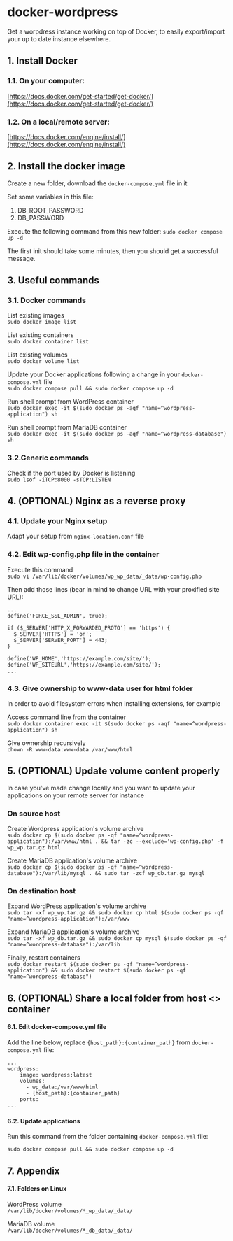 # docker-wordpress
Get a worpdress instance working on top of Docker, to easily export/import your up to date instance elsewhere.

## 1. Install Docker

### 1.1. On your computer:
[https://docs.docker.com/get-started/get-docker/](https://docs.docker.com/get-started/get-docker/) 

### 1.2. On a local/remote server:
[https://docs.docker.com/engine/install/](https://docs.docker.com/engine/install/) 

## 2. Install the docker image

Create a new folder, download the `docker-compose.yml` file in it

Set some variables in this file:

1. DB_ROOT_PASSWORD
2. DB_PASSWORD

Execute the following command from this new folder: `sudo docker compose up -d`

The first init should take some minutes, then you should get a successful message.

## 3. Useful commands

### 3.1. Docker commands

List existing images\
 `sudo docker image list`

List existing containers\
 `sudo docker container list`
 
List existing volumes\
 `sudo docker volume list`

Update your Docker applications following a change in your `docker-compose.yml` file\
`sudo docker compose pull && sudo docker compose up -d`

Run shell prompt from WordPress container\
`sudo docker exec -it $(sudo docker ps -aqf "name=^wordpress-application") sh`

Run shell prompt from MariaDB container\
`sudo docker exec -it $(sudo docker ps -aqf "name=^wordpress-database") sh`

### 3.2.Generic commands
Check if the port used by Docker is listening\
`sudo lsof -iTCP:8000 -sTCP:LISTEN`

## 4. (OPTIONAL) Nginx as a reverse proxy

### 4.1. Update your Nginx setup

Adapt your setup from `nginx-location.conf` file

### 4.2. Edit wp-config.php file in the container

Execute this command\
`sudo vi /var/lib/docker/volumes/wp_wp_data/_data/wp-config.php`

Then add those lines (bear in mind to change URL with your proxified site URL):

```
...
define('FORCE_SSL_ADMIN', true);

if ($_SERVER['HTTP_X_FORWARDED_PROTO'] == 'https') {
  $_SERVER['HTTPS'] = 'on';
  $_SERVER['SERVER_PORT'] = 443;
}

define('WP_HOME','https://example.com/site/');
define('WP_SITEURL','https://example.com/site/');
...
```

### 4.3. Give ownership to www-data user for html folder
In order to avoid filesystem errors when installing extensions, for example

Access command line from the container\
`sudo docker container exec -it $(sudo docker ps -aqf "name=^wordpress-application") sh`

Give ownership recursively\
`chown -R www-data:www-data /var/www/html`

## 5. (OPTIONAL) Update volume content properly
In case you've made change locally and you want to update your applications on your remote server for instance

### On source host

Create Wordpress application's volume archive\
`sudo docker cp $(sudo docker ps -qf "name=^wordpress-application"):/var/www/html . && tar -zc --exclude='wp-config.php' -f wp_wp.tar.gz html`

Create MariaDB application's volume archive\
`sudo docker cp $(sudo docker ps -qf "name=^wordpress-database"):/var/lib/mysql . && sudo tar -zcf wp_db.tar.gz mysql`

### On destination host

Expand WordPress application's volume archive\
`sudo tar -xf wp_wp.tar.gz && sudo docker cp html $(sudo docker ps -qf "name=^wordpress-application"):/var/www`

Expand MariaDB application's volume archive\
`sudo tar -xf wp_db.tar.gz && sudo docker cp mysql $(sudo docker ps -qf "name=^wordpress-database"):/var/lib`

Finally, restart containers\
`sudo docker restart $(sudo docker ps -qf "name=^wordpress-application") && sudo docker restart $(sudo docker ps -qf "name=^wordpress-database")`

## 6. (OPTIONAL) Share a local folder from host <> container

#### 6.1. Edit docker-compose.yml file
Add the line below, replace `{host_path}:{container_path}` from `docker-compose.yml` file:
```
...
wordpress:
    image: wordpress:latest
    volumes:
      - wp_data:/var/www/html
      - {host_path}:{container_path}
    ports:
...
```

#### 6.2. Update applications

Run this command from the folder containing `docker-compose.yml` file:

`sudo docker compose pull && sudo docker compose up -d`

## 7. Appendix

#### 7.1. Folders on Linux

WordPress volume\
`/var/lib/docker/volumes/*_wp_data/_data/`

MariaDB volume\
`/var/lib/docker/volumes/*_db_data/_data/`
